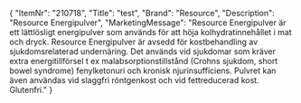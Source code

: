 {
  "ItemNr": "210718",
  "Title": "test",
  "Brand": "Resource",
  "Description": "Resource Energipulver",
  "MarketingMessage": "Resource Energipulver är ett lättlösligt energipulver som används för att höja kolhydratinnehållet i mat och dryck. Resource Energipulver är avsedd för kostbehandling av sjukdomsrelaterad undernäring. Det används vid sjukdomar som kräver extra energitillförsel t ex malabsorptionstillstånd (Crohns sjukdom, short bowel syndrome) fenylketonuri och kronisk njurinsufficiens. Pulvret kan även användas vid slaggfri röntgenkost och vid fettreducerad kost. Glutenfri."
}